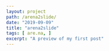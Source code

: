 ```yaml
---
layout: project
path: /arena2slide/
date: "2019-09-09"
title: "arena2slide"
tags: [ are.na, ]
excerpt: "A preview of my first post"
---
```

